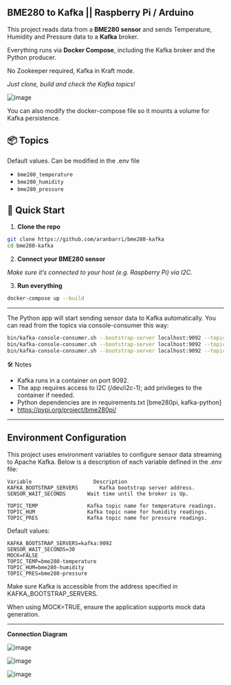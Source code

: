 ## BME280 to Kafka || Raspberry Pi / Arduino ##

This project reads data from a **BME280 sensor** and sends Temperature, Humidity and Pressure data to a **Kafka** broker. 

Everything runs via **Docker Compose**, including the Kafka broker and the Python producer.

No Zookeeper required, Kafka in Kraft mode.

*Just clone, build and check the Kafka topics!*

![image](https://github.com/user-attachments/assets/6673e73c-f573-46cb-92ba-cb101d6dbfd6)

You can also modify the docker-compose file so it mounts a volume for Kafka persistence.

## 📦 Topics

Default values. Can be modified in the .env file

- `bme280_temperature`
- `bme280_humidity`
- `bme280_pressure`

## 🚀 Quick Start

1. **Clone the repo**

```bash
git clone https://github.com/aranbarri/bme280-kafka
cd bme280-kafka
```

2. **Connect your BME280 sensor**
   
 *Make sure it’s connected to your host (e.g. Raspberry Pi) via I2C.*


3. **Run everything**
```bash
docker-compose up --build
```
-------------
The Python app will start sending sensor data to Kafka automatically.
You can read from the topics via console-consumer this way:
```bash
bin/kafka-console-consumer.sh --bootstrap-server localhost:9092 --topic bme280_humidity
bin/kafka-console-consumer.sh --bootstrap-server localhost:9092 --topic bme280_temperature
bin/kafka-console-consumer.sh --bootstrap-server localhost:9092 --topic bme280_pressure

````

🛠️ Notes

- Kafka runs in a container on port 9092.
- The app requires access to I2C (/dev/i2c-1); add privileges to the container if needed.
- Python dependencies are in requirements.txt [bme280pi, kafka-python]
- https://pypi.org/project/bme280pi/

-----------------
## Environment Configuration
This project uses environment variables to configure sensor data streaming to Apache Kafka. Below is a description of each variable defined in the .env file:

````.env
Variable	                Description
KAFKA_BOOTSTRAP_SERVERS	      Kafka bootstrap server address.
SENSOR_WAIT_SECONDS	      Wait time until the broker is Up.

TOPIC_TEMP	              Kafka topic name for temperature readings.
TOPIC_HUM	              Kafka topic name for humidity readings.
TOPIC_PRES	              Kafka topic name for pressure readings.
````
Default values:

````
KAFKA_BOOTSTRAP_SERVERS=kafka:9092
SENSOR_WAIT_SECONDS=30
MOCK=FALSE
TOPIC_TEMP=bme280-temperature
TOPIC_HUM=bme280-humidity
TOPIC_PRES=bme280-pressure
````

Make sure Kafka is accessible from the address specified in KAFKA_BOOTSTRAP_SERVERS.

When using MOCK=TRUE, ensure the application supports mock data generation.

-----------------


**Connection Diagram**

   ![image](https://github.com/user-attachments/assets/0e89b781-31d8-451b-9ad4-a3ed38d7075a)

![image](https://github.com/user-attachments/assets/8170dfd1-4143-4864-8c0b-b361f06049c8)

![image](https://github.com/user-attachments/assets/8ebd018b-7754-4dfa-8326-0c8bece102bd)
